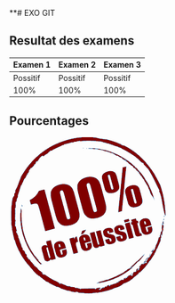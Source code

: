 **# EXO GIT


## Resultat des examens

| Examen 1 | Examen 2 | Examen 3 |
|-----------|-----------|-----------|
|	Possitif  |	Possitif  |	Possitif  |
| 100%  | 100%  | 100%  |


## Pourcentages

![f](./img/100reussite2.png)
